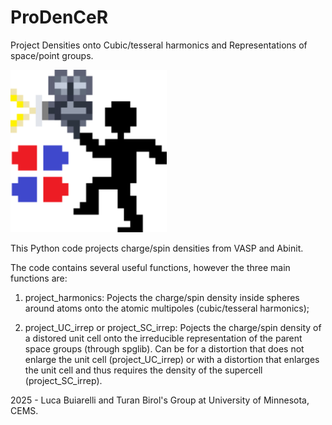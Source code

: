 # ProDenCeR

Project Densities onto Cubic/tesseral harmonics and Representations of space/point groups.

<img src="Logo.png" alt="ProDenCeR logo" width="250"/>

This Python code projects charge/spin densities from VASP and Abinit. 

The code contains several useful functions, however the three main functions are:

1) project_harmonics: Pojects the charge/spin density inside spheres around atoms onto the atomic multipoles (cubic/tesseral harmonics);

2) project_UC_irrep or project_SC_irrep: Pojects the charge/spin density of a distored unit cell onto the irreducible representation of the parent space groups (through spglib). Can be for a distortion that does not enlarge the unit cell (project_UC_irrep) or with a distortion that enlarges the unit cell and thus requires the density of the supercell (project_SC_irrep).

2025 - Luca Buiarelli and Turan Birol's Group at University of Minnesota, CEMS.